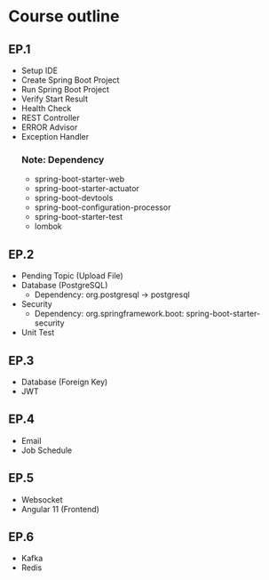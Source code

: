 # Course outline

## EP.1
- Setup IDE
- Create Spring Boot Project
- Run Spring Boot Project
- Verify Start Result
- Health Check
- REST Controller
- ERROR Advisor
- Exception Handler
  ### Note: Dependency
  - spring-boot-starter-web
  - spring-boot-starter-actuator
  - spring-boot-devtools
  - spring-boot-configuration-processor
  - spring-boot-starter-test
  - lombok

## EP.2
- Pending Topic (Upload File)
- Database (PostgreSQL)
  - Dependency: org.postgresql -> postgresql
- Security
  - Dependency: org.springframework.boot: spring-boot-starter-security
- Unit Test

## EP.3
- Database (Foreign Key)
- JWT

## EP.4
- Email
- Job Schedule

## EP.5
- Websocket
- Angular 11 (Frontend)

## EP.6
- Kafka
- Redis
